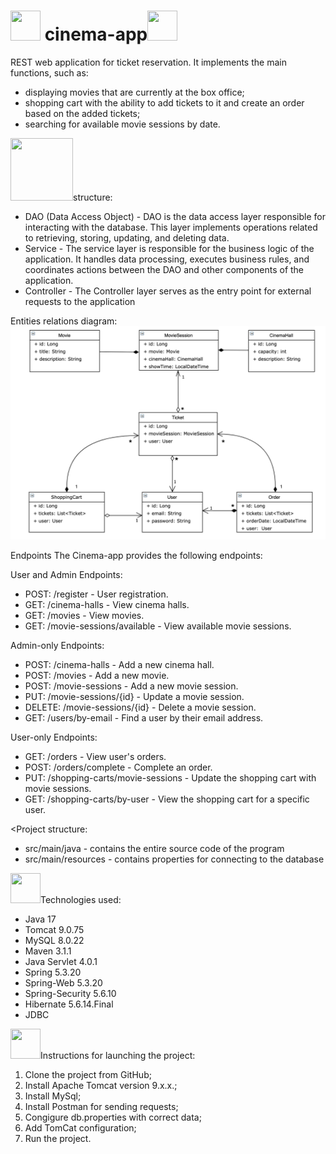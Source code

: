 ﻿# <img src="https://img.myloview.com/stickers/photo-camera-vintage-retro-color-white-background-700-144112343.jpg" width="48" height="48"> cinema-app<img src="https://img.myloview.com/stickers/photo-camera-vintage-retro-color-white-background-700-144112343.jpg" width="48" height="48">

REST web application for ticket reservation. It implements the main functions, such as:
- displaying movies that are currently at the box office;
- shopping cart with the ability to add tickets to it and create an order based on the added tickets;
- searching for available movie sessions by date.

<img src="https://hhayproject.myshopify.com/cdn/shop/products/HHAY-sticker-origproject-3insq_1_1014x.png?v=1601779115" width="100" height="100">structure:

- DAO (Data Access Object) - DAO is the data access layer responsible for interacting with the database. This layer implements operations related to retrieving, storing, updating, and deleting data.
- Service - The service layer is responsible for the business logic of the application. It handles data processing, executes business rules, and coordinates actions between the DAO and other components of the application.
- Controller - The Controller layer serves as the entry point for external requests to the application

Entities relations diagram:
![img_1.png](img_1.png)

Endpoints
The Cinema-app provides the following endpoints:

User and Admin Endpoints:

- POST: /register - User registration.
- GET: /cinema-halls - View cinema halls.
- GET: /movies - View movies.
- GET: /movie-sessions/available - View available movie sessions.

Admin-only Endpoints:
- POST: /cinema-halls - Add a new cinema hall.
- POST: /movies - Add a new movie.
- POST: /movie-sessions - Add a new movie session.
- PUT: /movie-sessions/{id} - Update a movie session.
- DELETE: /movie-sessions/{id} - Delete a movie session.
- GET: /users/by-email - Find a user by their email address.

User-only Endpoints:

- GET: /orders - View user's orders.
- POST: /orders/complete - Complete an order.
- PUT: /shopping-carts/movie-sessions - Update the shopping cart with movie sessions.
- GET: /shopping-carts/by-user - View the shopping cart for a specific user.

<Project structure:
- src/main/java - contains the entire source code of the program
- src/main/resources - contains properties for connecting to the database

<img src="https://www.seekpng.com/png/detail/4-48835_clip-black-and-white-laptop-free-for-download.png" width="48" height="48">Technologies used:

- Java 17
- Tomcat 9.0.75
- MySQL 8.0.22
- Maven 3.1.1
- Java Servlet 4.0.1
- Spring 5.3.20
- Spring-Web 5.3.20
- Spring-Security 5.6.10
- Hibernate 5.6.14.Final
- JDBC

<img src="https://cdn.icon-icons.com/icons2/2716/PNG/512/rocket_launch_icon_172923.png"  width="48" height="48">Instructions for launching the project:
1) Clone the project from GitHub;
2) Install Apache Tomcat version 9.x.x.;
3) Install MySql;
4) Install Postman for sending requests;
5) Congigure db.properties with correct data;
6) Add TomCat configuration;
7) Run the project.
